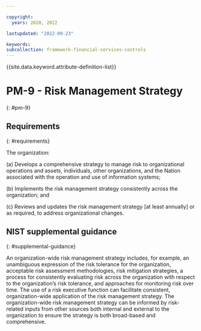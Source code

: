 ```yaml
---

copyright:
  years: 2020, 2022

lastupdated: "2022-09-23"

keywords: 
subcollection: framework-financial-services-controls
---
```


{{site.data.keyword.attribute-definition-list}}

# PM-9 - Risk Management Strategy
{: #pm-9}

## Requirements
{: #requirements}

The organization:

(a) Develops a comprehensive strategy to manage risk to organizational operations and assets, individuals, other organizations, and the Nation associated with the operation and use of information systems;

(b) Implements the risk management strategy consistently across the organization; and

(c) Reviews and updates the risk management strategy [at least annually] or as required, to address organizational changes.

## NIST supplemental guidance
{: #supplemental-guidance}

An organization-wide risk management strategy includes, for example, an unambiguous expression of the risk tolerance for the organization, acceptable risk assessment methodologies, risk mitigation strategies, a process for consistently evaluating risk across the organization with respect to the organization’s risk tolerance, and approaches for monitoring risk over time. The use of a risk executive function can facilitate consistent, organization-wide application of the risk management strategy. The organization-wide risk management strategy can be informed by risk-related inputs from other sources both internal and external to the organization to ensure the strategy is both broad-based and comprehensive.

